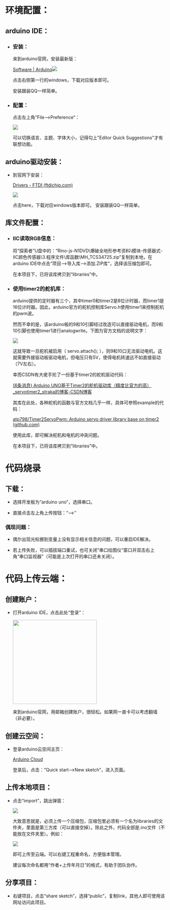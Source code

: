# 环境配置：

## arduino IDE：

- ### 安装：
  
  来到arduino官网，安装最新版：
  
  [Software | Arduino](https://www.arduino.cc/en/software)![](assets/2023-04-22-17-50-50-1682156797204.jpg)
  
  点击右侧第一行的windows，下载对应版本即可。
  
  安装跟装QQ一样简单。

- ### 配置：
  
  点击左上角”File-->Preference“：
  
  ![](assets/2023-04-23-23-47-09-image.png)
  
  可以切换语言、主题、字体大小，记得勾上"Editor Quick Suggestions"才有联想功能。

## arduino驱动安装：

- 到官网下安装：
  
  [Drivers - FTDI (ftdichip.com)](https://ftdichip.com/drivers/)
  
  ![](assets/web.jpg)
  
  点击here，下载对应windows版本即可。
  安装跟装QQ一样简单。

## 库文件配置：

- ### IIC读取RGB信息：
  
  将“探索者”U盘中的：“Rino-js-N1DVD\爆破全地形参考资料\模块-传感器式-IIC颜色传感器\3.程序文件\库函数\MH_TCS34725.zip”复制到本地，在arduino IDE中点击“项目-->导入库-->添加.ZIP库“，选择该压缩包即可。
  
  在本项目下，已将该库拷贝到“libraries”中。

- ### 使用timer2的舵机库：
  
  arduino提供的定时器有三个，其中timer0和timer2是8位计时器，而timer1是16位计时器。因此，arduino官方的舵机控制库Servo.h使用timer1来控制舵机的pwm波。
  
  然而不幸的是，该arduino板的9和10引脚经过改造可以直接驱动电机，而9和10引脚也使用timer1进行analogwrite。下图为官方文档的说明文字：
  
  ![](assets/2023-05-11-01-06-30-8d1af703d6ae4afe3c84f1d9dd023dc.png)
  
  这就导致一旦舵机被启用（ servo.attach(); ），则9和10口无法驱动电机。这就需要外接驱动板驱动电机，但电压只有5V，使得电机转速远不如直接驱动（7V左右）。
  
  幸而CSDN有大佬手抡了一份基于timer2的舵机驱动代码：
  
  [(6条消息) Arduino UNO基于Timer2的舵机驱动库（精度比官方的高）_servotimer2_straka的博客-CSDN博客](https://blog.csdn.net/atp1992/article/details/104116652)
  
  其库在此处，各种舵机的函数与官方文档几乎一样，具体可参照example的代码：
  
  [atp798/Timer2ServoPwm: Arduino servo driver library base on timer2 (github.com)](https://github.com/atp798/Timer2ServoPwm)
  
  使用此库，即可解决舵机和电机的冲突问题。
  
  在本项目下，已将该库拷贝到“libraries”中。

# 代码烧录

## 下载：

- 选择开发板为“arduino uno”，选择串口。

- 直接点击左上角上传按钮：“-->‘’

### 偶现问题：

- 偶尔出现光标挪到变量上没有显示相关信息的问题，可以重启IDE解决。

- 若上传失败，可以插拔端口重试，也可关闭“串口绘图仪”窗口并双击右上角“串口监视器”（可能是上次打开的串口还未关闭）。

# 代码上传云端：

## 创建账户：

- 打开arduino IDE，点击此处“登录”：
  
  <img title="" src="assets/2023-04-26-20-29-08-image.png" alt="" width="264">
  
  来到arduino官网，用邮箱创建账户，很轻松。如果网一直卡可以考虑翻墙（非必要）。

## 创建云空间：

- 登录arduino云空间主页：
  
  [Arduino Cloud](https://cloud.arduino.cc/home/)
  
  登录后，点击：“Quick start-->New sketch”，进入页面。

## 上传本地项目：

- 点击“import”，跳出弹窗：
  
  ![](assets/2023-04-26-20-49-49-image.png)
  
  大致意思就是，必须上传一个压缩包，压缩包里必须有一个名为libraries的文件夹，里面是第三方库（可以直接空掉）。除此之外，代码全部是.ino文件（不能放在文件夹里）。例如：
  
  ![](assets/2023-04-26-20-50-06-image.png)
  
  即可上传至云端。可以右键工程重命名，方便版本管理。
  
  建议每次命名都用“作者+上传年月日”的格式，有助于团队协作。

## 分享项目：

- 右键项目，点击“share sketch”，选择“public”，复制link，其他人即可使用该网址访问此项目。